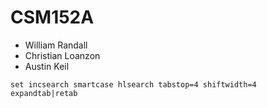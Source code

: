 # CSM152A

- William Randall
- Christian  Loanzon
- Austin Keil

```vim
set incsearch smartcase hlsearch tabstop=4 shiftwidth=4 expandtab|retab
```
